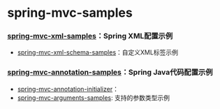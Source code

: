 # spring-mvc-samples


### [spring-mvc-xml-samples](spring-mvc-xml-samples)：Spring XML配置示例
- [spring-mvc-xml-schema-samples](spring-mvc-xml-samples/spring-mvc-xml-schema-samples)：自定义XML标签示例



### [spring-mvc-annotation-samples](spring-mvc-annotation-samples)：Spring Java代码配置示例
- [spring-mvc-annotation-initializer](spring-mvc-annotation-samples/spring-mvc-annotation-initializer-samples)：
- [spring-mvc-arguments-samples](spring-mvc-annotation-samples/spring-mvc-arguments-samples): 支持的参数类型示例


